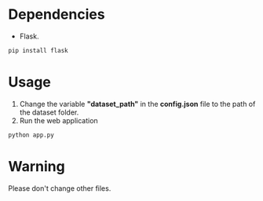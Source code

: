 
# Dependencies

* Flask.
  
```bash
pip install flask 
```

# Usage

1. Change the variable **"dataset_path"** in the **config.json** file to the path of the dataset folder.
2. Run the web application

```bash
python app.py 
```

# Warning

Please don't change other files.
